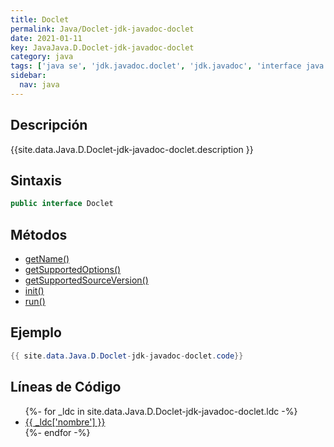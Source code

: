```yaml
---
title: Doclet
permalink: Java/Doclet-jdk-javadoc-doclet
date: 2021-01-11
key: JavaJava.D.Doclet-jdk-javadoc-doclet
category: java
tags: ['java se', 'jdk.javadoc.doclet', 'jdk.javadoc', 'interface java', 'Java 9']
sidebar: 
  nav: java
---
```


## Descripción
{{site.data.Java.D.Doclet-jdk-javadoc-doclet.description }}

## Sintaxis
~~~java
public interface Doclet
~~~

## Métodos
* [getName()](/Java/Doclet-jdk-javadoc-doclet/getName)
* [getSupportedOptions()](/Java/Doclet-jdk-javadoc-doclet/getSupportedOptions)
* [getSupportedSourceVersion()](/Java/Doclet-jdk-javadoc-doclet/getSupportedSourceVersion)
* [init()](/Java/Doclet-jdk-javadoc-doclet/init)
* [run()](/Java/Doclet-jdk-javadoc-doclet/run)

## Ejemplo
~~~java
{{ site.data.Java.D.Doclet-jdk-javadoc-doclet.code}}
~~~

## Líneas de Código
<ul>
{%- for _ldc in site.data.Java.D.Doclet-jdk-javadoc-doclet.ldc -%}
   <li>
       <a href="{{_ldc['url'] }}">{{ _ldc['nombre'] }}</a>
   </li>
{%- endfor -%}
</ul>
